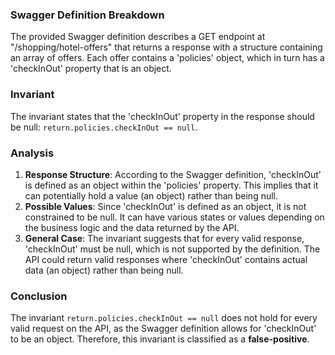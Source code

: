 ### Swagger Definition Breakdown
The provided Swagger definition describes a GET endpoint at "/shopping/hotel-offers" that returns a response with a structure containing an array of offers. Each offer contains a 'policies' object, which in turn has a 'checkInOut' property that is an object. 

### Invariant
The invariant states that the 'checkInOut' property in the response should be null: `return.policies.checkInOut == null`. 

### Analysis
1. **Response Structure**: According to the Swagger definition, 'checkInOut' is defined as an object within the 'policies' property. This implies that it can potentially hold a value (an object) rather than being null. 
2. **Possible Values**: Since 'checkInOut' is defined as an object, it is not constrained to be null. It can have various states or values depending on the business logic and the data returned by the API. 
3. **General Case**: The invariant suggests that for every valid response, 'checkInOut' must be null, which is not supported by the definition. The API could return valid responses where 'checkInOut' contains actual data (an object) rather than being null. 

### Conclusion
The invariant `return.policies.checkInOut == null` does not hold for every valid request on the API, as the Swagger definition allows for 'checkInOut' to be an object. Therefore, this invariant is classified as a **false-positive**.
